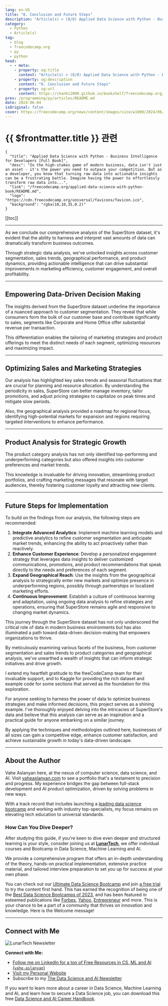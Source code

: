 ```yaml
---
lang: en-US
title: "8. Conclusion and Future Steps"
description: "Article(s) > (8/8) Applied Data Science with Python - Business Intelligence for Developers [Full Book]"
category: 
  - Python
  - Article(s)
tag: 
  - blog
  - freecodecamp.org
  - py
  - python
head:
  - - meta:
    - property: og:title
      content: "Article(s) > (8/8) Applied Data Science with Python - Business Intelligence for Developers [Full Book]"
    - property: og:description
      content: "8. Conclusion and Future Steps"
    - property: og:url
      content: https://chanhi2000.github.io/bookshelf/freecodecamp.org/applied-data-science-with-python-book/8-conclusion-and-future-steps.html
prev: /programming/py/articles/README.md
date: 2024-06-04
isOriginal: false
cover: https://freecodecamp.org/news/content/images/size/w1000/2024/06/Applied-Data-Science-with-Python-Cover-Version-2--1-.png
---
```


# {{ $frontmatter.title }} 관련

```component VPCard
{
  "title": "Applied Data Science with Python - Business Intelligence for Developers [Full Book]",
  "desc": "In the high-stakes game of modern business, data isn't just an asset - it's the power you need to outpace your competition. But as a developer, you know that turning raw data into actionable insights can be a frustrating battle. Imagine having the power to effortlessly transform raw data into...",
  "link": "/freecodecamp.org/applied-data-science-with-python-book/README.md",
  "logo": "https://cdn.freecodecamp.org/universal/favicons/favicon.ico",
  "background": "rgba(10,10,35,0.2)"
}
```

[[toc]]

---

<SiteInfo
  name="Applied Data Science with Python - Business Intelligence for Developers [Full Book]"
  desc="In the high-stakes game of modern business, data isn't just an asset - it's the power you need to outpace your competition. But as a developer, you know that turning raw data into actionable insights can be a frustrating battle. Imagine having the power to effortlessly transform raw data into..."
  url="https://freecodecamp.org/news/applied-data-science-with-python-book/"
  logo="https://cdn.freecodecamp.org/universal/favicons/favicon.ico"
  preview="https://freecodecamp.org/news/content/images/size/w1000/2024/06/Applied-Data-Science-with-Python-Cover-Version-2--1-.png"/>

As we conclude our comprehensive analysis of the SuperStore dataset, it's evident that the ability to harness and interpret vast amounts of data can dramatically transform business outcomes.

Through strategic data analysis, we've unlocked insights across customer segmentation, sales trends, geographical performance, and product dynamics, providing actionable intelligence that can drive substantial improvements in marketing efficiency, customer engagement, and overall profitability.

---

## Empowering Data-Driven Decision Making

The insights derived from the SuperStore dataset underline the importance of a nuanced approach to customer segmentation. They reveal that while consumers form the bulk of our customer base and contribute significantly to sales, segments like Corporate and Home Office offer substantial revenue per transaction.

This differentiation enables the tailoring of marketing strategies and product offerings to meet the distinct needs of each segment, optimizing resources and maximizing impact.

---

## Optimizing Sales and Marketing Strategies

Our analysis has highlighted key sales trends and seasonal fluctuations that are crucial for planning and resource allocation. By understanding the periodicity in sales, SuperStore can better manage inventory, tailor promotions, and adjust pricing strategies to capitalize on peak times and mitigate slow periods.

Also, the geographical analysis provided a roadmap for regional focus, identifying high-potential markets for expansion and regions requiring targeted interventions to enhance performance.

---

## Product Analysis for Strategic Growth

The product category analysis has not only identified top-performing and underperforming categories but also offered insights into customer preferences and market trends.

This knowledge is invaluable for driving innovation, streamlining product portfolios, and crafting marketing messages that resonate with target audiences, thereby fostering customer loyalty and attracting new clients.

---

## Future Steps for Implementation

To build on the findings from our analysis, the following steps are recommended:

1. **Integrate Advanced Analytics**: Implement machine learning models and predictive analytics to refine customer segmentation and anticipate market trends, enhancing the ability to act proactively rather than reactively.
2. **Enhance Customer Experience**: Develop a personalized engagement strategy that leverages data insights to deliver customized communications, promotions, and product recommendations that speak directly to the needs and preferences of each segment.
3. **Expand Geographical Reach**: Use the insights from the geographical analysis to strategically enter new markets and optimize presence in underperforming regions, possibly through partnerships or localized marketing efforts.
4. **Continuous Improvement**: Establish a culture of continuous learning and adaptation, using ongoing data analysis to refine strategies and operations, ensuring that SuperStore remains agile and responsive to changing market dynamics.

This journey through the SuperStore dataset has not only underscored the critical role of data in modern business environments but has also illuminated a path toward data-driven decision-making that empowers organizations to thrive. 

By meticulously examining various facets of the business, from customer segmentation and sales trends to product categories and geographical analysis, we've unearthed a wealth of insights that can inform strategic initiatives and drive growth.

I extend my heartfelt gratitude to the freeCodeCamp team for their invaluable support, and to Kaggle for providing the rich dataset and example code for some sections that served as the foundation for this exploration.

For anyone seeking to harness the power of data to optimize business strategies and make informed decisions, this project serves as a shining example. I've thoroughly enjoyed delving into the intricacies of SuperStore's data and believe that this analysis can serve as an inspiration and a practical guide for anyone embarking on a similar journey. 

By applying the techniques and methodologies outlined here, businesses of all sizes can gain a competitive edge, enhance customer satisfaction, and achieve sustainable growth in today's data-driven landscape.

---

## About the Author

Vahe Aslanyan here, at the nexus of computer science, data science, and AI. Visit [<VPIcon icon="fas fa-globe"/>vaheaslanyan.com](https://vaheaslanyan.com/) to see a portfolio that's a testament to precision and progress. My experience bridges the gap between full-stack development and AI product optimization, driven by solving problems in new ways.

With a track record that includes launching a [<VPIcon icon="fas fa-globe"/>leading data science bootcamp](https://lunartech.ai/) and working with industry top-specialists, my focus remains on elevating tech education to universal standards.

### How Can You Dive Deeper?

After studying this guide, if you're keen to dive even deeper and structured learning is your style, consider joining us at [<VPIcon icon="fas fa-globe"/>**LunarTech**](https://lunartech.ai/), we offer individual courses and Bootcamp in Data Science, Machine Learning and AI.

We provide a comprehensive program that offers an in-depth understanding of the theory, hands-on practical implementation, extensive practice material, and tailored interview preparation to set you up for success at your own phase.

You can check out our [<VPIcon icon="fas fa-globe"/>Ultimate Data Science Bootcamp](https://lunartech.ai/course-overview/) and join [<VPIcon icon="fas fa-globe"/>a free trial](https://lunartech.ai/pricing/) to try the content first hand. This has earned the recognition of being one of the [<VPIcon icon="fas fa-globe"/>Best Data Science Bootcamps of 2023](https://itpro.com/business-strategy/careers-training/358100/best-data-science-boot-camps), and has been featured in esteemed publications like [<VPIcon icon="fas fa-globe"/>Forbes](https://forbes.com.au/brand-voice/uncategorized/not-just-for-tech-giants-heres-how-lunartech-revolutionizes-data-science-and-ai-learning/), [<VPIcon icon="fas fa-globe"/>Yahoo](https://finance.yahoo.com/news/lunartech-launches-game-changing-data-115200373.html?guccounter=1&guce_referrer=aHR0cHM6Ly93d3cuZ29vZ2xlLmNvbS8&guce_referrer_sig=AQAAAAM3JyjdXmhpYs1lerU37d64maNoXftMA6BYjYC1lJM8nVa_8ZwTzh43oyA6Iz0DfqLtjVHnknO0Zb8QTLIiHuwKzQZoodeM85hkI39fta3SX8qauBUsNw97AeiBDR09BUDAkeVQh6eyvmNLAGblVj3GSf1iCo81bwHQxknmhgng#), [<VPIcon icon="fas fa-globe"/>Entrepreneur](https://entrepreneur.com/ka/business-news/outpacing-competition-how-lunartech-is-redefining-the/463038) and more. This is your chance to be a part of a community that thrives on innovation and knowledge. Here is the Welcome message!

<VidStack src="youtube/c-SXFXegVTw" />

---

## Connect with Me

![[<VPIcon icon="fas fa-globe"/>LunarTech](https://substack.com/@lunartech) Newsletter](https://freecodecamp.org/news/content/images/2024/05/image-29.png)

**Connect with Me:**

- [Follow me on LinkedIn for a ton of Free Resources in CS, ML and AI (<VPIcon icon="fa-brands fa-linkedin"/>`vahe-aslanyan`)](https://ca.linkedin.com/in/vahe-aslanyan)
- [<VPIcon icon="fas fa-globe"/>Visit my Personal Website](https://vaheaslanyan.com/)
- Subscribe to my [<VPIcon icon="fas fa-globe"/>The Data Science and AI Newsletter](https://tatevaslanyan.substack.com/)

If you want to learn more about a career in Data Science, Machine Learning and AI, and learn how to secure a Data Science job, you can download this free [<VPIcon icon="fas fa-globe"/>Data Science and AI Career Handbook](https://downloads.tatevaslanyan.com/six-figure-data-science-ebook).

